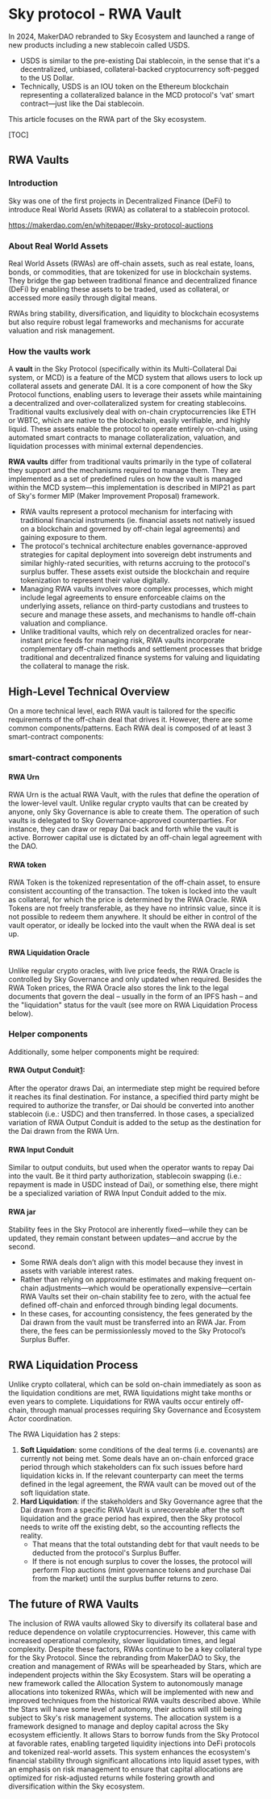 # Sky protocol - RWA Vault

In 2024, MakerDAO rebranded to Sky Ecosystem and launched a range of new products including a new stablecoin called USDS. 

- USDS is similar to the pre-existing Dai stablecoin, in the sense that it's a decentralized, unbiased, collateral-backed cryptocurrency soft-pegged to the US Dollar.
-  Technically, USDS is an IOU token on the Ethereum blockchain representing a collateralized balance in the MCD protocol's ‘vat’ smart contract—just like the Dai stablecoin.

This article focuses on the RWA part of the Sky ecosystem.

[TOC]



## RWA Vaults

### Introduction

Sky was one of the first projects in Decentralized Finance (DeFi) to introduce Real World Assets (RWA) as collateral to a stablecoin protocol.

https://makerdao.com/en/whitepaper/#sky-protocol-auctions

### About Real World Assets

Real World Assets (RWAs) are off-chain assets, such as real estate, loans, bonds, or commodities, that are tokenized for use in blockchain systems. They bridge the gap between traditional finance and decentralized finance (DeFi) by enabling these assets to be traded, used as collateral, or accessed more easily through digital means. 

RWAs bring stability, diversification, and liquidity to blockchain ecosystems but also require robust legal frameworks and mechanisms for accurate valuation and risk management.

### How the vaults work

A **vault** in the Sky Protocol (specifically within its Multi-Collateral Dai system, or MCD) is a feature of the MCD system that allows users to lock up collateral assets and generate DAI. It is a core component of how the Sky Protocol functions, enabling users to leverage their assets while maintaining a decentralized and over-collateralized system for creating stablecoins. Traditional vaults exclusively deal with on-chain cryptocurrencies like ETH or WBTC, which are native to the blockchain, easily verifiable, and highly liquid. These assets enable the protocol to operate entirely on-chain, using automated smart contracts to manage collateralization, valuation, and liquidation processes with minimal external dependencies.

**RWA vaults** differ from traditional vaults primarily in the type of collateral they support and the mechanisms required to manage them. They are implemented as a set of predefined rules on how the vault is managed within the MCD system—this implementation is described in MIP21 as part of Sky's former MIP (Maker Improvement Proposal) framework. 

- RWA vaults represent a protocol mechanism for interfacing with traditional financial instruments (ie. financial assets not natively issued on a blockchain and governed by off-chain legal agreements) and gaining exposure to them. 
- The protocol's technical architecture enables governance-approved strategies for capital deployment into sovereign debt instruments and similar highly-rated securities, with returns accruing to the protocol's surplus buffer. These assets exist outside the blockchain and require tokenization to represent their value digitally. 
- Managing RWA vaults involves more complex processes, which might include legal agreements to ensure enforceable claims on the underlying assets, reliance on third-party custodians and trustees to secure and manage these assets, and mechanisms to handle off-chain valuation and compliance. 
- Unlike traditional vaults, which rely on decentralized oracles for near-instant price feeds for managing risk, RWA vaults incorporate complementary off-chain methods and settlement processes that bridge traditional and decentralized finance systems for valuing and liquidating the collateral to manage the risk.

## High-Level Technical Overview

On a more technical level, each RWA vault is tailored for the specific requirements of the off-chain deal that drives it. However, there are some common components/patterns. Each RWA deal is composed of at least 3 smart-contract components:

### smart-contract components

#### RWA Urn

RWA Urn is the actual RWA Vault, with the rules that define the operation of the lower-level vault. Unlike regular crypto vaults that can be created by anyone, only Sky Governance is able to create them. The operation of such vaults is delegated to Sky Governance-approved counterparties. For instance, they can draw or repay Dai back and forth while the vault is active. Borrower capital use is dictated by an off-chain legal agreement with the DAO.

#### RWA token

RWA Token is the tokenized representation of the off-chain asset, to ensure consistent accounting of the transaction. The token is locked into the vault as collateral, for which the price is determined by the RWA Oracle. RWA Tokens are not freely transferable, as they have no intrinsic value, since it is not possible to redeem them anywhere. It should be either in control of the vault operator, or ideally be locked into the vault when the RWA deal is set up.

#### RWA Liquidation Oracle

Unlike regular crypto oracles, with live price feeds, the RWA Oracle is controlled by Sky Governance and only updated when required. Besides the RWA Token prices, the RWA Oracle also stores the link to the legal documents that govern the deal – usually in the form of an IPFS hash – and the "liquidation" status for the vault (see more on RWA Liquidation Process below).

### Helper components

Additionally, some helper components might be required:

#### RWA Output Conduit[1](https://makerdao.com/en/whitepaper/#fn-1):

After the operator draws Dai, an intermediate step might be required before it reaches its final destination. For instance, a specified third party might be required to authorize the transfer, or Dai should be converted into another stablecoin (i.e.: USDC) and then transferred. In those cases, a specialized variation of RWA Output Conduit is added to the setup as the destination for the Dai drawn from the RWA Urn.

#### RWA Input Conduit

Similar to output conduits, but used when the operator wants to repay Dai into the vault. Be it third party authorization, stablecoin swapping (i.e.: repayment is made in USDC instead of Dai), or something else, there might be a specialized variation of RWA Input Conduit added to the mix.

#### RWA jar

Stability fees in the Sky Protocol are inherently fixed—while they can be updated, they remain constant between updates—and accrue by the second.

- Some RWA deals don’t align with this model because they invest in assets with variable interest rates. 
- Rather than relying on approximate estimates and making frequent on-chain adjustments—which would be operationally expensive—certain RWA Vaults set their on-chain stability fee to zero, with the actual fee defined off-chain and enforced through binding legal documents. 
- In these cases, for accounting consistency, the fees generated by the Dai drawn from the vault must be transferred into an RWA Jar. From there, the fees can be permissionlessly moved to the Sky Protocol’s Surplus Buffer.

## RWA Liquidation Process

Unlike crypto collateral, which can be sold on-chain immediately as soon as the liquidation conditions are met, RWA liquidations might take months or even years to complete. Liquidations for RWA vaults occur entirely off-chain, through manual processes requiring Sky Governance and Ecosystem Actor coordination.

The RWA Liquidation has 2 steps:

1. **Soft Liquidation**: some conditions of the deal terms (i.e. covenants) are currently not being met. Some deals have an on-chain enforced grace period through which stakeholders can fix such issues before hard liquidation kicks in. If the relevant counterparty can meet the terms defined in the legal agreement, the RWA vault can be moved out of the soft liquidation state.
2. **Hard Liquidation**: if the stakeholders and Sky Governance agree that the Dai drawn from a specific RWA Vault is unrecoverable after the soft liquidation and the grace period has expired, then the Sky protocol needs to write off the existing debt, so the accounting reflects the reality. 
   - That means that the total outstanding debt for that vault needs to be deducted from the protocol's Surplus Buffer. 
   - If there is not enough surplus to cover the losses, the protocol will perform Flop auctions (mint governance tokens and purchase Dai from the market) until the surplus buffer returns to zero.

## The future of RWA Vaults

The inclusion of RWA vaults allowed Sky to diversify its collateral base and reduce dependence on volatile cryptocurrencies. However, this came with increased operational complexity, slower liquidation times, and legal complexity. Despite these factors, RWAs continue to be a key collateral type for the Sky Protocol. Since the rebranding from MakerDAO to Sky, the creation and management of RWAs will be spearheaded by Stars, which are independent projects within the Sky Ecosystem. Stars will be operating a new framework called the Allocation System to autonomously manage allocations into tokenized RWAs, which will be implemented with new and improved techniques from the historical RWA vaults described above. While the Stars will have some level of autonomy, their actions will still being subject to Sky's risk management systems. The allocation system is a framework designed to manage and deploy capital across the Sky ecosystem efficiently. It allows Stars to borrow funds from the Sky Protocol at favorable rates, enabling targeted liquidity injections into DeFi protocols and tokenized real-world assets. This system enhances the ecosystem's financial stability through significant allocations into liquid asset types, with an emphasis on risk management to ensure that capital allocations are optimized for risk-adjusted returns while fostering growth and diversification within the Sky ecosystem.